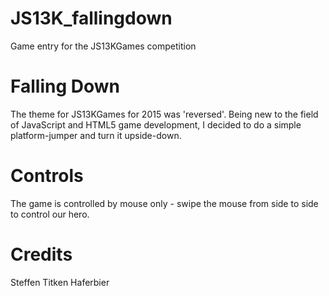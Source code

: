 # JS13K_fallingdown
Game entry for the JS13KGames competition

# Falling Down
The theme for JS13KGames for 2015 was 'reversed'. Being new to the field of JavaScript and HTML5 game development, I decided to do a simple platform-jumper and turn it upside-down.

# Controls
The game is controlled by mouse only - swipe the mouse from side to side to control our hero.

# Credits
Steffen Titken Haferbier
